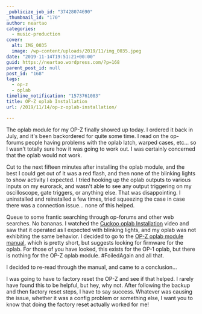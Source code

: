 ```yaml
---
_publicize_job_id: "37428074690"
_thumbnail_id: "170"
author: neartao
categories:
  - music-production
cover:
  alt: IMG_0035
  image: /wp-content/uploads/2019/11/img_0035.jpeg
date: "2019-11-14T19:51:21+00:00"
guid: https://neartao.wordpress.com/?p=168
parent_post_id: null
post_id: "168"
tags:
  - op-z
  - oplab
timeline_notification: "1573761083"
title: OP-Z oplab Installation
url: /2019/11/14/op-z-oplab-installation/

---
```

The oplab module for my OP-Z finally showed up today. I ordered it back in July, and it's been backordered for quite some time. I read on the op-forums people having problems with the oplab latch, warped cases, etc... so I wasn't totally sure how it was going to work out. I was certainly concerned that the oplab would not work.

Cut to the next fifteen minutes after installing the oplab module, and the best I could get out of it was a red flash, and then none of the blinking lights to show activity I expected. I tried hooking up the oplab outputs to various inputs on my eurorack, and wasn't able to see any output triggering on my oscilloscope, gate triggers, or anything else. That was disappointing. I uninstalled and reinstalled a few times, tried squeezing the case in case there was a connection issue... none of this helped.

Queue to some frantic searching through op-forums and other web searches. No bananas. I watched the [Cuckoo oplab Installation](https://www.youtube.com/watch?v=VJTCGsG_BY8) video and saw that it operated as I expected with blinking lights, and my oplab was not exhibiting the same behavior. I decided to go to the [OP-Z oplab module manual](https://teenage.engineering/guides/op-z/modules/oplab), which is pretty short, but suggests looking for firmware for the oplab. For those of you have looked, this exists for the OP-1 oplab, but there is nothing for the OP-Z oplab module. #FoiledAgain and all that.

I decided to re-read through the manual, and came to a conclusion...

I was going to have to factory reset the OP-Z and see if that helped. I rarely have found this to be helpful, but hey, why not. After following the backup and then factory reset steps, I have to say success. Whatever was causing the issue, whether it was a config problem or something else, I want you to know that doing the factory reset actually worked for me!
